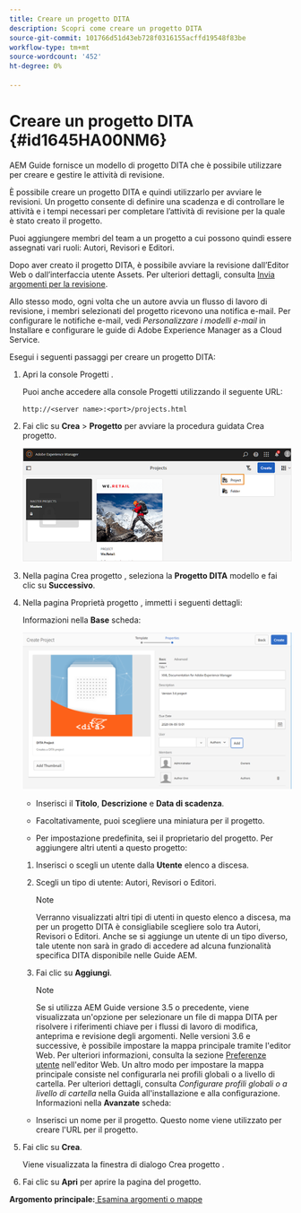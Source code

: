 ```yaml
---
title: Creare un progetto DITA
description: Scopri come creare un progetto DITA
source-git-commit: 101766d51d43eb728f0316155acffd19548f83be
workflow-type: tm+mt
source-wordcount: '452'
ht-degree: 0%

---
```



# Creare un progetto DITA {#id1645HA00NM6}

AEM Guide fornisce un modello di progetto DITA che è possibile utilizzare per creare e gestire le attività di revisione.

È possibile creare un progetto DITA e quindi utilizzarlo per avviare le revisioni. Un progetto consente di definire una scadenza e di controllare le attività e i tempi necessari per completare l’attività di revisione per la quale è stato creato il progetto.

Puoi aggiungere membri del team a un progetto a cui possono quindi essere assegnati vari ruoli: Autori, Revisori e Editori.

Dopo aver creato il progetto DITA, è possibile avviare la revisione dall’Editor Web o dall’interfaccia utente Assets. Per ulteriori dettagli, consulta [Invia argomenti per la revisione](review-send-topics-for-review.md#).

Allo stesso modo, ogni volta che un autore avvia un flusso di lavoro di revisione, i membri selezionati del progetto ricevono una notifica e-mail. Per configurare le notifiche e-mail, vedi *Personalizzare i modelli e-mail* in Installare e configurare le guide di Adobe Experience Manager as a Cloud Service.

Esegui i seguenti passaggi per creare un progetto DITA:

1. Apri la console Progetti .

   Puoi anche accedere alla console Progetti utilizzando il seguente URL:

   ```http
   http://<server name>:<port>/projects.html
   ```

1. Fai clic su **Crea** \> **Progetto** per avviare la procedura guidata Crea progetto.

   ![](images/project-console-63.png)

1. Nella pagina Crea progetto , seleziona la **Progetto DITA** modello e fai clic su **Successivo**.

1. Nella pagina Proprietà progetto , immetti i seguenti dettagli:

   Informazioni nella **Base** scheda:

   ![](images/create-project.png)

   - Inserisci il **Titolo**, **Descrizione** e **Data di scadenza**.

   - Facoltativamente, puoi scegliere una miniatura per il progetto.

   - Per impostazione predefinita, sei il proprietario del progetto. Per aggiungere altri utenti a questo progetto:
   1. Inserisci o scegli un utente dalla **Utente** elenco a discesa.

   1. Scegli un tipo di utente: Autori, Revisori o Editori.

      >[!NOTE]
      >
      >Verranno visualizzati altri tipi di utenti in questo elenco a discesa, ma per un progetto DITA è consigliabile scegliere solo tra Autori, Revisori o Editori. Anche se si aggiunge un utente di un tipo diverso, tale utente non sarà in grado di accedere ad alcuna funzionalità specifica DITA disponibile nelle Guide AEM.

   1. Fai clic su **Aggiungi**.

      >[!NOTE]
      >
      >Se si utilizza AEM Guide versione 3.5 o precedente, viene visualizzata un&#39;opzione per selezionare un file di mappa DITA per risolvere i riferimenti chiave per i flussi di lavoro di modifica, anteprima e revisione degli argomenti. Nelle versioni 3.6 e successive, è possibile impostare la mappa principale tramite l&#39;editor Web. Per ulteriori informazioni, consulta la sezione [Preferenze utente](web-editor-features.md#id2087G0P40SB) nell&#39;editor Web. Un altro modo per impostare la mappa principale consiste nel configurarla nei profili globali o a livello di cartella. Per ulteriori dettagli, consulta *Configurare profili globali o a livello di cartella* nella Guida all&#39;installazione e alla configurazione.
   Informazioni nella **Avanzate** scheda:

   - Inserisci un nome per il progetto. Questo nome viene utilizzato per creare l&#39;URL per il progetto.



1. Fai clic su **Crea**.

   Viene visualizzata la finestra di dialogo Crea progetto .

1. Fai clic su **Apri** per aprire la pagina del progetto.


**Argomento principale:**[ Esamina argomenti o mappe](review.md)

